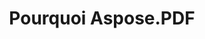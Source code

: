 ---
title: Pourquoi Aspose.PDF
linktitle: Pourquoi Aspose.PDF
type: docs
weight: 10
url: /fr/php-java/why-aspose-pdf/
description: Dans la section suivante, expliquez pourquoi les utilisateurs choisissent Aspose.PDF pour PHP via Java pour travailler avec des documents.
lastmod: "2024-03-05"
sitemap:
    changefreq: "weekly"
    priority: 0.7
---